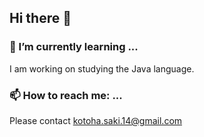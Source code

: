 ## Hi there 👋

### 🌱 I’m currently learning ...
I am working on studying the Java language.
### 📫 How to reach me: ...
Please contact kotoha.saki.14@gmail.com
